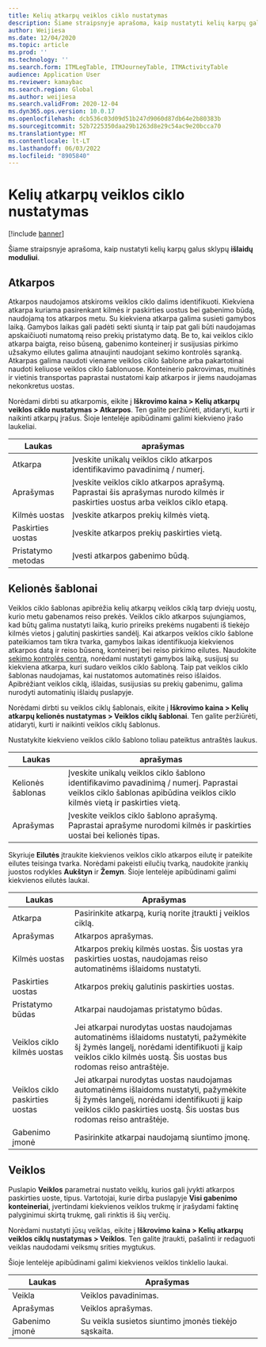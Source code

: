 ```yaml
---
title: Kelių atkarpų veiklos ciklo nustatymas
description: Šiame straipsnyje aprašoma, kaip nustatyti kelių karpų galus sklypų išlaidų moduliui.
author: Weijiesa
ms.date: 12/04/2020
ms.topic: article
ms.prod: ''
ms.technology: ''
ms.search.form: ITMLegTable, ITMJourneyTable, ITMActivityTable
audience: Application User
ms.reviewer: kamaybac
ms.search.region: Global
ms.author: weijiesa
ms.search.validFrom: 2020-12-04
ms.dyn365.ops.version: 10.0.17
ms.openlocfilehash: dcb536c03d09d51b247d9060d87db64e2b80383b
ms.sourcegitcommit: 52b7225350daa29b1263d8e29c54ac9e20bcca70
ms.translationtype: MT
ms.contentlocale: lt-LT
ms.lasthandoff: 06/03/2022
ms.locfileid: "8905840"
---
```

# <a name="multi-leg-journey-setup"></a>Kelių atkarpų veiklos ciklo nustatymas

[!include [banner](../../includes/banner.md)]

Šiame straipsnyje aprašoma, kaip nustatyti kelių karpų galus sklypų **išlaidų moduliui**.

## <a name="legs"></a>Atkarpos

Atkarpos naudojamos atskiroms veiklos ciklo dalims identifikuoti. Kiekviena atkarpa kuriama pasirenkant kilmės ir paskirties uostus bei gabenimo būdą, naudojamą tos atkarpos metu. Su kiekviena atkarpa galima susieti gamybos laiką. Gamybos laikas gali padėti sekti siuntą ir taip pat gali būti naudojamas apskaičiuoti numatomą reiso prekių pristatymo datą. Be to, kai veiklos ciklo atkarpa baigta, reiso būseną, gabenimo konteinerį ir susijusias pirkimo užsakymo eilutes galima atnaujinti naudojant sekimo kontrolės sąranką. Atkarpas galima naudoti viename veiklos ciklo šablone arba pakartotinai naudoti keliuose veiklos ciklo šablonuose. Konteinerio pakrovimas, muitinės ir vietinis transportas paprastai nustatomi kaip atkarpos ir jiems naudojamas nekonkretus uostas.

Norėdami dirbti su atkarpomis, eikite į **Iškrovimo kaina \> Kelių atkarpų veiklos ciklo nustatymas \> Atkarpos**. Ten galite peržiūrėti, atidaryti, kurti ir naikinti atkarpų įrašus. Šioje lentelėje apibūdinami galimi kiekvieno įrašo laukeliai.

| Laukas | aprašymas |
|---|---|
| Atkarpa | Įveskite unikalų veiklos ciklo atkarpos identifikavimo pavadinimą / numerį. |
| Aprašymas | Įveskite veiklos ciklo atkarpos aprašymą. Paprastai šis aprašymas nurodo kilmės ir paskirties uostus arba veiklos ciklo etapą. |
| Kilmės uostas | Įveskite atkarpos prekių kilmės vietą. |
| Paskirties uostas | Įveskite atkarpos prekių paskirties vietą. |
| Pristatymo metodas | Įvesti atkarpos gabenimo būdą. |

## <a name="journey-templates"></a>Kelionės šablonai

Veiklos ciklo šablonas apibrėžia kelių atkarpų veiklos ciklą tarp dviejų uostų, kurio metu gabenamos reiso prekės. Veiklos ciklo atkarpos sujungiamos, kad būtų galima nustatyti laiką, kurio prireiks prekėms nugabenti iš tiekėjo kilmės vietos į galutinį paskirties sandėlį. Kai atkarpos veiklos ciklo šablone pateikiamos tam tikra tvarka, gamybos laikas identifikuoja kiekvienos atkarpos datą ir reiso būseną, konteinerį bei reiso pirkimo eilutes. Naudokite [sekimo kontrolės centrą](delivery-information-setup.md), norėdami nustatyti gamybos laiką, susijusį su kiekviena atkarpa, kuri sudaro veiklos ciklo šabloną. Taip pat veiklos ciklo šablonas naudojamas, kai nustatomos automatinės reiso išlaidos. Apibrėžiant veiklos ciklą, išlaidas, susijusias su prekių gabenimu, galima nurodyti automatinių išlaidų puslapyje.

Norėdami dirbti su veiklos ciklų šablonais, eikite į **Iškrovimo kaina \> Kelių atkarpų kelionės nustatymas \> Veiklos ciklų šablonai**. Ten galite peržiūrėti, atidaryti, kurti ir naikinti veiklos ciklų šablonus.

Nustatykite kiekvieno veiklos ciklo šablono toliau pateiktus antraštės laukus.

| Laukas | aprašymas |
|---|---|
| Kelionės šablonas | Įveskite unikalų veiklos ciklo šablono identifikavimo pavadinimą / numerį. Paprastai veiklos ciklo šablonas apibūdina veiklos ciklo kilmės vietą ir paskirties vietą. |
| Aprašymas | Įveskite veiklos ciklo šablono aprašymą. Paprastai aprašyme nurodomi kilmės ir paskirties uostai bei kelionės tipas. |

Skyriuje **Eilutės** įtraukite kiekvienos veiklos ciklo atkarpos eilutę ir pateikite eilutes teisinga tvarka. Norėdami pakeisti eilučių tvarką, naudokite įrankių juostos rodykles **Aukštyn** ir **Žemyn**. Šioje lentelėje apibūdinami galimi kiekvienos eilutės laukai.

| Laukas | Aprašymas |
|---|---|
| Atkarpa | Pasirinkite atkarpą, kurią norite įtraukti į veiklos ciklą. |
| Aprašymas | Atkarpos aprašymas. |
| Kilmės uostas | Atkarpos prekių kilmės uostas. Šis uostas yra paskirties uostas, naudojamas reiso automatinėms išlaidoms nustatyti. |
| Paskirties uostas | Atkarpos prekių galutinis paskirties uostas. |
| Pristatymo būdas | Atkarpai naudojamas pristatymo būdas. |
| Veiklos ciklo kilmės uostas | Jei atkarpai nurodytas uostas naudojamas automatinėms išlaidoms nustatyti, pažymėkite šį žymės langelį, norėdami identifikuoti jį kaip veiklos ciklo kilmės uostą. Šis uostas bus rodomas reiso antraštėje. |
| Veiklos ciklo paskirties uostas | Jei atkarpai nurodytas uostas naudojamas automatinėms išlaidoms nustatyti, pažymėkite šį žymės langelį, norėdami identifikuoti jį kaip veiklos ciklo paskirties uostą. Šis uostas bus rodomas reiso antraštėje. |
| Gabenimo įmonė | Pasirinkite atkarpai naudojamą siuntimo įmonę. |

## <a name="activities"></a>Veiklos

Puslapio **Veiklos** parametrai nustato veiklų, kurios gali įvykti atkarpos paskirties uoste, tipus. Vartotojai, kurie dirba puslapyje **Visi gabenimo konteineriai**, įvertindami kiekvienos veiklos trukmę ir įrašydami faktinę palyginimui skirtą trukmę, gali rinktis iš šių verčių.

Norėdami nustatyti jūsų veiklas, eikite į **Iškrovimo kaina \> Kelių atkarpų veiklos ciklų nustatymas \> Veiklos**. Ten galite įtraukti, pašalinti ir redaguoti veiklas naudodami veiksmų srities mygtukus.

Šioje lentelėje apibūdinami galimi kiekvienos veiklos tinklelio laukai.

| Laukas | Aprašymas |
|---|---|
| Veikla | Veiklos pavadinimas. |
| Aprašymas | Veiklos aprašymas. |
| Gabenimo įmonė | Su veikla susietos siuntimo įmonės tiekėjo sąskaita. |
